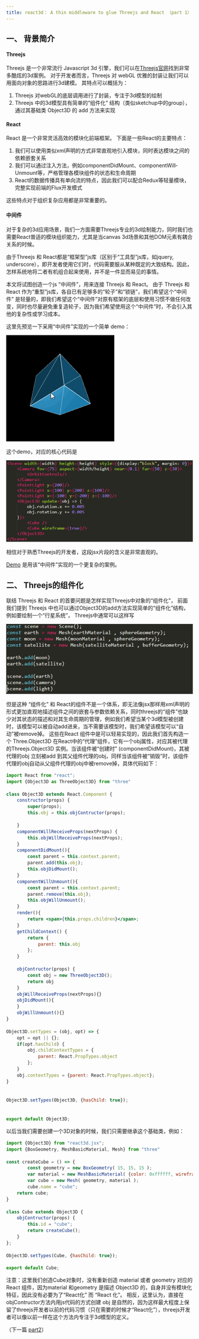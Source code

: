 ```yaml
---
title: react3d： A thin middleware to glue Threejs and React （part 1）
---
```

## 一、 背景简介

#### **Threejs**

Threejs 是一个非常流行 Javascript 3d 引擎，我们可以在[Threejs官网](https://threejs.org/)找到非常多酷炫的3d案例。 对于开发者而言，Threejs 对 webGL 优雅的封装让我们可以用面向对象的思路进行3d建模。 其特点可以概括为：

1. Threejs 对webGL的底层调用进行了封装，专注于3d模型的绘制
2. Threejs 中的3d模型具有简单的“组件化” 结构（类似sketchup中的group），通过其基础类 Object3D 的 add 方法来实现 


#### **React**

React 是一个非常灵活高效的模块化前端框架。 下面是一些React的主要特点：

1. 我们可以使用类似xml声明的方式非常直观地引入模块，同时表达模块之间的依赖嵌套关系
2. 我们可以通过注入方法，例如component­Did­Mount、component­Will­Unmount等，严格管理各模块组件的状态和生命周期
3. React的数据传播具有单向流的特点，因此我们可以配合Redux等轻量模块，完整实现前端的Flux开发模式

这些特点对于组织复杂应用都是非常重要的。


#### **中间件**

对于复杂的3d应用场景，我们一方面需要Threejs专业的3d绘制能力，同时我们也需要React普适的模块组织能力，尤其是当canvas 3d场景和其他DOM元素有耦合关系的时候。

由于Threejs 和 React都是“框架型”js库（区别于“工具型”js库，如jquery, underscore），即开发者使用它们时，代码需要服从某种既定的大致结构。因此，怎样系统地将二者有机组合起来使用，并不是一件显而易见的事情。 

本文将试图创造一个js “中间件”，用来连接 Threejs 和 React。 由于 Threejs 和 React 作为“重型”js库，各自已有足够多的“轮子”和“锁链”，我们希望这个“中间件” 是轻量的，即我们希望这个“中间件”对原有框架的底层和使用习惯不做任何改变，同时也尽量避免重复造轮子，因为我们希望使用这个“中间件”时，不会引入其他的复杂性或学习成本。

这里先预览一下采用“中间件”实现的一个简单 demo：

![preview](img/preview.gif)

这个demo，对应的核心代码是

![code](img/code.png)

相信对于熟悉Threejs的开发者，这段jsx片段的含义是非常直观的。

[Demo](https://hku.github.io/articles/thrones) 是用该“中间件”实现的一个更复杂的案例。

## 二、 Threejs的组件化

联结 Threejs 和 React 的首要问题是怎样实现Threejs中对象的“组件化”， 前面我们提到 Threejs 中也可以通过Object3D的add方法实现简单的“组件化”结构，例如要绘制一个“行星系统”， Threejs中通常可以这样写

![code](img/code1.png)

但是这种 “组件化” 和 React的组件不是一个体系，即无法像jsx那样用xml声明的形式更加直观地描述组件之间的嵌套与参数依赖关系，同时threejs的“组件”也缺少对其状态的描述和对其生命周期的管理，例如我们希望当某个3d模型被创建时，该模型可以被自动add进来，当不需要该模型时，我们希望该模型可以“自动”被remove掉。 这些在React 组件中是可以轻易实现的，因此我们首先构造一个 Three.Object3D 在React中的“代理”组件，它有一个obj属性，对应其被代理的Threejs.Object3D 实例。当该组件被“创建时” (component­Did­Mount)，其被代理的obj 立刻被add 到其父组件代理的obj，同样当该组件被“销毁”时，该组件代理的obj自动从父组件代理的obj中被remove掉，具体代码如下：

```jsx
import React from "react";
import {Object3D as ThreeObject3D} from "three"

class Object3D extends React.Component {
	constructor(props) {
		super(props);
		this.obj = this.objContructor(props);
		
	}
	componentWillReceiveProps(nextProps) {
		this.objWillReceiveProps(nextProps);
	}
	componentDidMount(){
		const parent = this.context.parent;
		parent.add(this.obj);
		this.objDidMount();
	}
	componentWillUnmount(){
		const parent = this.context.parent;
		parent.remove(this.obj);
		this.objWillUnmount();
	}
	render(){
		return <span>{this.props.children}</span>;
	}
	getChildContext() {
	    return {
	    	parent: this.obj
	    };
	}

	objContructor(props) {
		const obj = new ThreeObject3D();
		return obj
	}
	objWillReceiveProps(nextProps){}
	objDidMount(){
	}
	objWillUnmount(){}
}

Object3D.setTypes = (obj, opt) => {
	opt = opt || {};
	if(opt.hasChild) {
		obj.childContextTypes = {
  			parent: React.PropTypes.object
		};
	}
	obj.contextTypes = {parent: React.PropTypes.object};
}


Object3D.setTypes(Object3D, {hasChild: true});


export default Object3D;
```


以后当我们需要创建一个3D对象的时候，我们只需要继承这个基础类，例如：

```jsx
import {Object3D} from "react3d.jsx";
import {BoxGeometry, MeshBasicMaterial, Mesh} from "three"

const createCube = () => {
		const geometry = new BoxGeometry( 15, 15, 15 );
		var material = new MeshBasicMaterial( {color: 0xffffff, wireframe: true};
		var cube = new Mesh( geometry, material );
		cube.name = "cube";
	return cube;
}

class Cube extends Object3D {
	objContructor(props) {
		this.id = "cube";
		return createCube();
	}
};

Object3D.setTypes(Cube, {hasChild: true});

export default Cube;
```

注意：这里我们创造Cube对象时，没有重新创造 material 或者 geometry 对应的React 组件，因为material 和geometry 是描述 Object3D 的，自身并没有模块化特征，因此没有必要为了“React化” 而 “React 化”。 相反，这里认为，直接在 objContructor方法内用js代码的方式创建 obj 是自然的，因为这样最大程度上保留了threejs开发者以前的代码习惯（只在需要的时候才“React化”），threejs开发者可以像以前一样在这个方法内专注于3d模型的定义。



（下一篇 [part2](../react3d_2/index.md)）













